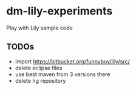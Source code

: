 dm-lily-experiments
===================

Play with Lily sample code

TODOs
------
- import https://bitbucket.org/funnyboy/lily/src/
- delete eclipse files
- use best maven from 3 versions there
- delete hg repository
